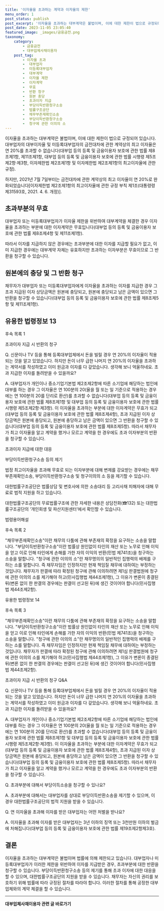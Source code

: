 ```yaml
---
title: '이자율을 초과하는 계약과 이자율의 제한'
menu_order: 1
post_status: publish
post_excerpt: '이자율을 초과하는 대부계약은 불법이며, 이에 대한 제한이 법으로 규정되어 있습니다. 대부업자의 대부이자율 및 미등록대부업자의 금전대차에 관한 계약상의 최고 이자율은 연 20 를 초과할 수 없습니다 대부업 등의 등록 및 금융이용자 보호에 관한 법률 제8조제1항, 제11조제1항, 대부업 등의 등록 및 금융이용자 보호에 관한 법률 시행령 제5조제2항 제3항, 이자제한법 제2조제1항 및 이자제한법 제2조제1항의 최고이자율에 관한 규정 .'
post_date: 2023-11-05 23:05:40
featured_image: _images/금융금전.png
taxonomy:
    category:
        - 금융금전
        - 대부업체사채이용자
    post_tag:
        - 이자율 초과
        -  대부업자
        -  미등록대부업자
        -  대부계약
        -  이자율 제한
        -  이자계약
        -  무효
        -  반환 청구
        -  원본 충당
        -  초과이자 지급
        -  부당이득반환청구소송
        -  법률구조공단
        -  채무부존재확인소송
        -  부당이득반환청구소송
        -  청구에 관한 이의의 소
---
```



이자율을 초과하는 대부계약은 불법이며, 이에 대한 제한이 법으로 규정되어 있습니다. 대부업자의 대부이자율 및 미등록대부업자의 금전대차에 관한 계약상의 최고 이자율은 연 20%를 초과할 수 없습니다(대부업 등의 등록 및 금융이용자 보호에 관한 법률 제8조제1항, 제11조제1항, 대부업 등의 등록 및 금융이용자 보호에 관한 법률 시행령 제5조제2항·제3항, 이자제한법 제2조제1항 및 이자제한법 제2조제1항의 최고이자율에 관한 규정).

하지만, 2021년 7월 7일부터는 금전대차에 관한 계약상의 최고 이자율이 연 20%로 완화되었습니다[이자제한법 제2조제1항의 최고이자율에 관한 규정 부칙 제1조(대통령령 제31593호, 2021. 4. 6. 개정)].

## 초과부분의 무효

대부업자 또는 미등록대부업자가 이자율 제한을 위반하여 대부계약을 체결한 경우 이자율을 초과하는 부분에 대한 이자계약은 무효입니다(대부업 등의 등록 및 금융이용자 보호에 관한 법률 제8조제4항 및 제11조제1항).

따라서 이자를 지급하지 않은 경우에는 초과부분에 대한 이자를 지급할 필요가 없고, 이미 지급한 경우에는 대부계약 자체는 유효하지만 초과하는 이자부분은 무효이므로 그 반환을 청구할 수 있습니다.

## 원본에의 충당 및 그 반환 청구

채무자가 대부업자 또는 미등록대부업자에게 이자율을 초과하는 이자를 지급한 경우 그 초과 지급된 이자 상당금액은 원본에 충당되고, 원본에 충당되고 남은 금액이 있으면 그 반환을 청구할 수 있습니다(대부업 등의 등록 및 금융이용자 보호에 관한 법률 제8조제5항 및 제11조제1항).

## 유용한 법령정보 13

후속 목록 1















초과이자 지급 시 반환의 청구

Q. 신문이나 TV 등을 통해 등록대부업체에서 돈을 빌릴 경우 연 20%의 이자율이 적용되는 것을 알고 있었습니다. 하지만 돈이 너무 급한 나머지 연 20%의 이자율을 초과하는 계약서를 작성하였고 이미 원금과 이자를 다 갚았습니다. 생각해 보니 억울하네요. 초과 지급한 이자를 돌려받을 수 있을까요?

A. 대부업자가 개인이나 중소기업기본법 제2조제2항에 따른 소기업에 해당하는 법인에 대부를 하는 경우 그 이자율은 연 100분의 20(율을 월 또는 일 기준으로 적용하는 경우에는 연 100분의 20를 단리로 환산)를 초과할 수 없습니다(대부업 등의 등록 및 금융이용자 보호에 관한 법률 제8조제1항 및 대부업 등의 등록 및 금융이용자 보호에 관한 법률 시행령 제5조제2항·제3항). 이 이자율을 초과하는 부분에 대한 이자계약은 무효가 되고(대부업 등의 등록 및 금융이용자 보호에 관한 법률 제8조제4항), 초과 지급된 이자 상당금액은 원본에 충당되고, 원본에 충당하고 남은 금액이 있으면 그 반환을 청구할 수 있습니다(대부업 등의 등록 및 금융이용자 보호에 관한 법률 제8조제5항). 따라서 채무자가 최고 이자율을 알고 계약을 했거나 모르고 계약을 한 경우에도 초과 이자부분의 반환을 청구할 수 있습니다.

초과이자 지급에 대한 대응

부당이득반환청구소송 등의 제기

법정 최고이자율을 초과해 무효로 되는 이자부분에 대해 변제를 강요받는 경우에는 채무부존재확인소송, 부당이득반환청구소송 및 청구이의의 소 등을 제기할 수 있습니다.

대한법률구조공단은 법률상담 및 변호사에 의한 소송대리 등 고리사채 피해자에 대해 무료로 법적 지원을 하고 있습니다.

대한법률구조공단의 무료법률구조에 관한 자세한 내용은 상담전화(☎132) 또는 대한법률구조공단의 ‘개인회생 및 파산지원센터’에서 확인할 수 있습니다.

법령용어해설

후속 목록 2







"채무부존재확인소송"이란 채무의 다툼에 관해 부존재의 확정을 요구하는 소송을 말합니다.
"부당이득반환청구소송"이란 법률상 원인없이 타인의 재산 또는 노무로 인해 이익을 얻고 이로 인해 타인에게 손해를 가한 자의 이익의 반환(민법 제741조)을 청구하는 소송을 말합니다.
"청구에 관한 이의의 소"란 채무명의의 일반적인 집행력의 배제를 구하는 소를 말합니다. 즉 채무자임은 인정하지만 현재 책임질 채무에 대하여는 부정하는 것입니다. 채무자가 판결에 따라 확정된 청구에 관해 이의하려면 제1심 판결법원에 청구에 관한 이의의 소를 제기해야 하고(민사집행법 제44조제1항), 그 이유가 변론이 종결된 뒤(변론 없이 한 판결의 경우에는 판결이 선고된 뒤)에 생긴 것이어야 합니다(민사집행법 제44조제2항).

유용한 법령정보 14

후속 목록 3







"채무부존재확인소송"이란 채무의 다툼에 관해 부존재의 확정을 요구하는 소송을 말합니다.
"부당이득반환청구소송"이란 법률상 원인없이 타인의 재산 또는 노무로 인해 이익을 얻고 이로 인해 타인에게 손해를 가한 자의 이익의 반환(민법 제741조)을 청구하는 소송을 말합니다.
"청구에 관한 이의의 소"란 채무명의의 일반적인 집행력의 배제를 구하는 소를 말합니다. 즉 채무자임은 인정하지만 현재 책임질 채무에 대하여는 부정하는 것입니다. 채무자가 판결에 따라 확정된 청구에 관해 이의하려면 제1심 판결법원에 청구에 관한 이의의 소를 제기해야 하고(민사집행법 제44조제1항), 그 이유가 변론이 종결된 뒤(변론 없이 한 판결의 경우에는 판결이 선고된 뒤)에 생긴 것이어야 합니다(민사집행법 제44조제2항).

초과이자 지급 시 반환의 청구 Q&A

Q. 신문이나 TV 등을 통해 등록대부업체에서 돈을 빌릴 경우 연 20%의 이자율이 적용되는 것을 알고 있었습니다. 하지만 돈이 너무 급한 나머지 연 20%의 이자율을 초과하는 계약서를 작성하였고 이미 원금과 이자를 다 갚았습니다. 생각해 보니 억울하네요. 초과 지급한 이자를 돌려받을 수 있을까요?

A. 대부업자가 개인이나 중소기업기본법 제2조제2항에 따른 소기업에 해당하는 법인에 대부를 하는 경우 그 이자율은 연 100분의 20(율을 월 또는 일 기준으로 적용하는 경우에는 연 100분의 20를 단리로 환산)를 초과할 수 없습니다(대부업 등의 등록 및 금융이용자 보호에 관한 법률 제8조제1항 및 대부업 등의 등록 및 금융이용자 보호에 관한 법률 시행령 제5조제2항·제3항). 이 이자율을 초과하는 부분에 대한 이자계약은 무효가 되고(대부업 등의 등록 및 금융이용자 보호에 관한 법률 제8조제4항), 초과 지급된 이자 상당금액은 원본에 충당되고, 원본에 충당하고 남은 금액이 있으면 그 반환을 청구할 수 있습니다(대부업 등의 등록 및 금융이용자 보호에 관한 법률 제8조제5항). 따라서 채무자가 최고 이자율을 알고 계약을 했거나 모르고 계약을 한 경우에도 초과 이자부분의 반환을 청구할 수 있습니다.

Q. 초과부분에 대해서 부당이득소송을 청구할 수 있나요?

A. 초과부분에 대해서는 대부업자를 상대로 부당이득반환소송을 제기할 수 있으며, 이 경우 대한법률구조공단의 법적 지원을 받을 수 있습니다.

Q. 연 이자율을 초과해 이자를 받은 대부업자는 어떤 처벌을 받나요?

A. 이자율을 초과해 이자를 받은 대부업자는 3년 이하의 징역 또는 3천만원 이하의 벌금에 처해집니다(대부업 등의 등록 및 금융이용자 보호에 관한 법률 제19조제2항제3호).

## 결론

이자율을 초과하는 대부계약은 불법이며 법률에 의해 제한되고 있습니다. 대부업자나 미등록대부업자가 이러한 제한을 위반하여 이자를 지급받은 경우, 초과부분에 대한 반환을 청구할 수 있습니다. 부당이득반환청구소송 등의 제기를 통해 초과 이자에 대한 대응을 할 수 있으며, 대한법률구조공단의 지원을 받을 수 있습니다. 채무자는 자신의 권리를 보호하기 위해 법률에 따라 규정된 절차를 따라야 합니다. 이러한 절차를 통해 공정한 대부업체와의 계약 체결을 할 수 있습니다.
<!-- wp:separator -->
<hr class="wp-block-separator has-alpha-channel-opacity"/>
<!-- /wp:separator -->

<!-- wp:group {"backgroundColor":"base","layout":{"type":"constrained"}} -->
<div class="wp-block-group has-base-background-color has-background"><!-- wp:paragraph {"align":"center","fontSize":"medium"} -->
<p class="has-text-align-center has-large-font-size"><strong>대부업체사채이용자 관련 글 바로가기</strong></p>
<!-- /wp:paragraph -->


<!-- wp:latest-posts
{"categories":[{"id":13558,"count":19,"description":"","link":"https://uknowlaw.com/category/%eb%8c%80%eb%b6%80%ec%97%85%ec%b2%b4%ec%82%ac%ec%b1%84%ec%9d%b4%ec%9a%a9%ec%9e%90/","name":"대부업체사채이용자","slug":"대부업체사채이용자","taxonomy":"category","parent":0,"meta":[],"_links":{"self":[{"href":"https://uknowlaw.com/wp-json/wp/v2/categories/13558"}],"collection":[{"href":"https://uknowlaw.com/wp-json/wp/v2/categories"}],"about":[{"href":"https://uknowlaw.com/wp-json/wp/v2/taxonomies/category"}],"wp:post_type":[{"href":"https://uknowlaw.com/wp-json/wp/v2/posts?categories=13558"}],"curies":[{"name":"wp","href":"https://api.w.org/{rel}","templated":true}]}}],"postsToShow":100,"excerptLength":28,"postLayout":"grid","columns":2,"featuredImageAlign":"left","featuredImageSizeSlug":"large","fontSize":"small"} /--></div>
<!-- /wp:group -->